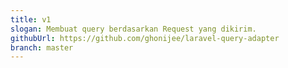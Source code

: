 ```yaml
---
title: v1
slogan: Membuat query berdasarkan Request yang dikirim.
githubUrl: https://github.com/ghonijee/laravel-query-adapter
branch: master
---
```

